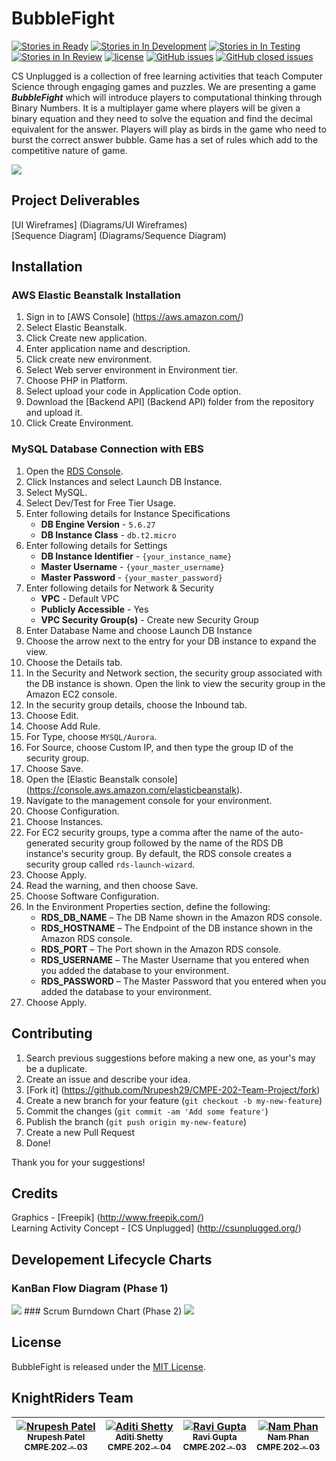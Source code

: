 # BubbleFight

[![Stories in Ready](https://badge.waffle.io/Nrupesh29/CMPE-202-Team-Project.svg?label=ready&title=Ready)](http://waffle.io/Nrupesh29/CMPE-202-Team-Project) [![Stories in In Development](https://badge.waffle.io/Nrupesh29/CMPE-202-Team-Project.svg?label=in%20progress&title=In%20Progress)](http://waffle.io/Nrupesh29/CMPE-202-Team-Project) [![Stories in In Testing](https://badge.waffle.io/Nrupesh29/CMPE-202-Team-Project.svg?label=test&title=In%20Testing)](http://waffle.io/Nrupesh29/CMPE-202-Team-Project) [![Stories in In Review](https://badge.waffle.io/Nrupesh29/CMPE-202-Team-Project.svg?label=review&title=In%20Review)](http://waffle.io/Nrupesh29/CMPE-202-Team-Project) [![license](https://img.shields.io/github/license/mashape/apistatus.svg)](https://github.com/Nrupesh29/CMPE-202-Team-Project/blob/master/LICENSE.md) [![GitHub issues](https://img.shields.io/badge/issues-4%20open-green.svg)](https://github.com/Nrupesh29/CMPE-202-Team-Project/issues?q=is%3Aopen+is%3Aissue) [![GitHub closed issues](https://img.shields.io/badge/issues-39%20closed-red.svg)](https://github.com/Nrupesh29/CMPE-202-Team-Project/issues?q=is%3Aissue+is%3Aclosed)

CS Unplugged is a collection of free learning activities that teach Computer Science through engaging games and puzzles. We are presenting a game **_BubbleFight_** which will introduce players to computational thinking through Binary Numbers. It is a multiplayer game where players will be given a binary equation and they need to solve the equation and find the decimal equivalent for the answer. Players will play as birds in the game who need to burst the correct answer bubble. Game has a set of rules which add to the competitive nature of game.

<img src="http://nrupeshpatel.com/CMPE202/GitHub/Images/GameBanner.png">

## Project Deliverables
[UI Wireframes] (Diagrams/UI Wireframes) <br/>
[Sequence Diagram] (Diagrams/Sequence Diagram)

## Installation
### AWS Elastic Beanstalk Installation
1. Sign in to [AWS Console] (https://aws.amazon.com/)
2. Select Elastic Beanstalk.
3. Click Create new application.
4. Enter application name and description.
5. Click create new environment.
6. Select Web server environment in Environment tier.
7. Choose PHP in Platform.
8. Select upload your code in Application Code option.
9. Download the [Backend API] (Backend API) folder from the repository and upload it.
10. Click Create Environment.

### MySQL Database Connection with EBS
1. Open the [RDS Console](https://console.aws.amazon.com/rds).
2. Click Instances and select Launch DB Instance.
3. Select MySQL.
4. Select Dev/Test for Free Tier Usage.
5. Enter following details for Instance Specifications
    * **DB Engine Version** - `5.6.27`
    * **DB Instance Class** - `db.t2.micro`
6. Enter following details for Settings
    * **DB Instance Identifier** - `{your_instance_name}`
    * **Master Username** - `{your_master_username}`
    * **Master Password** - `{your_master_password}`
7. Enter following details for Network & Security
    * **VPC** - Default VPC
    * **Publicly Accessible** - Yes
    * **VPC Security Group(s)** - Create new Security Group
8. Enter Database Name and choose Launch DB Instance
9. Choose the arrow next to the entry for your DB instance to expand the view.
10. Choose the Details tab.
11. In the Security and Network section, the security group associated with the DB instance is shown. Open the link to view the security group in the Amazon EC2 console.
12. In the security group details, choose the Inbound tab.
13. Choose Edit.
14. Choose Add Rule.
15. For Type, choose `MYSQL/Aurora`.
16. For Source, choose Custom IP, and then type the group ID of the security group.
17. Choose Save.
18. Open the [Elastic Beanstalk console] (https://console.aws.amazon.com/elasticbeanstalk).
19. Navigate to the management console for your environment.
20. Choose Configuration.
21. Choose Instances.
22. For EC2 security groups, type a comma after the name of the auto-generated security group followed by the name of the RDS DB instance's security group. By default, the RDS console creates a security group called `rds-launch-wizard`.
23. Choose Apply.
24. Read the warning, and then choose Save.
25. Choose Software Configuration.
26. In the Environment Properties section, define the following:
    * **RDS_DB_NAME** – The DB Name shown in the Amazon RDS console.
    * **RDS_HOSTNAME** – The Endpoint of the DB instance shown in the Amazon RDS console.
    * **RDS_PORT** – The Port shown in the Amazon RDS console.
    * **RDS_USERNAME** – The Master Username that you entered when you added the database to your environment.
    * **RDS_PASSWORD** – The Master Password that you entered when you added the database to your environment.
27. Choose Apply.

## Contributing

1. Search previous suggestions before making a new one, as your's may be a duplicate.
1. Create an issue and describe your idea.
2. [Fork it] (https://github.com/Nrupesh29/CMPE-202-Team-Project/fork)
3. Create a new branch for your feature (`git checkout -b my-new-feature`)
4. Commit the changes (`git commit -am 'Add some feature'`)
5. Publish the branch (`git push origin my-new-feature`)
6. Create a new Pull Request
7. Done!

Thank you for your suggestions!

## Credits

Graphics - [Freepik] (http://www.freepik.com/) <br/>
Learning Activity Concept - [CS Unplugged] (http://csunplugged.org/)

## Developement Lifecycle Charts
### KanBan Flow Diagram (Phase 1)
<img src="http://nrupeshpatel.com/CMPE202/GitHub/Images/KanBan%20Flow%20Diagram.png">
### Scrum Burndown Chart (Phase 2)
<img src="http://nrupeshpatel.com/CMPE202/GitHub/Images/Scrum%20Burndown%20Chart.png">

## License

BubbleFight is released under the [MIT License](https://github.com/Nrupesh29/CMPE-202-Team-Project/blob/master/LICENSE.md).

## KnightRiders Team

| [![Nrupesh Patel](https://avatars.githubusercontent.com/nrupesh29?s=100)<br /><sub>Nrupesh Patel<br />CMPE 202 - 03</sub>](https://github.com/Nrupesh29)<br /> | [![Aditi Shetty](https://avatars.githubusercontent.com/shettyaditi?s=100)<br /><sub>Aditi Shetty<br />CMPE 202 - 04</sub>](https://github.com/shettyAditi)<br /> | [![Ravi Gupta](https://avatars.githubusercontent.com/ravibgupta?s=100)<br /><sub>Ravi Gupta<br />CMPE 202 - 03</sub>](https://github.com/ravibgupta)<br />| [![Nam Phan](https://avatars.githubusercontent.com/mostman47?s=100)<br /><sub>Nam Phan<br />CMPE 202 - 03</sub>](https://github.com/mostman47)<br />|
| :---: | :---: | :---: | :---: |

